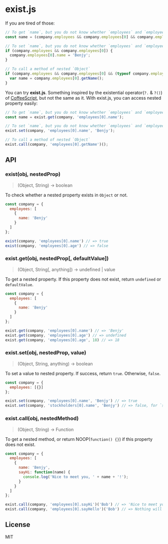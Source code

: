 # exist.js

If you are tired of those:

```js
// To get `name`, but you do not know whether `employees` and `employees[0]` exist or not
const name = (company.employees && company.employees[0] && company.employees[0].name);

// To set `name`, but you do not know whether `employees` and `employees[0]` exist or not
if (company.employees && company.employees[0]) {
  company.employees[0].name = 'Benjy';
}

// To call a method of nested `Object`
if (company.employees && company.employees[0] && (typeof company.employees[0].getName === 'function')) {
  var name = company.employees[0].getName();
}
```

You can try **exist.js**. Something inspired by the existential operator(`?.` & `?()`) of [CoffeeScript](http://coffeescript.org/), but not the same as it. With exist.js, you can access nested property easily:

```js
// To get `name`, but you do not know whether `employees` and `employees[0]` exist or not
const name = exist.get(company, 'employees[0].name');

// To set `name`, but you do not know whether `employees` and `employees[0]` exist or not
exist.set(company, 'employees[0].name', 'Benjy');

// To call a method of nested `Object`
exist.call(company, 'employees[0].getName')();
```


## API

### exist(obj, nestedProp)

> (Object, String) -> boolean

To check whether a nested property exists in `Object` or not.

```js
const company = {
  employees: [
    {
      name: 'Benjy'
    }
  ]
};

exist(company, 'employees[0].name') // => true
exist(company, 'employees[0].age') // => false
```


### exist.get(obj, nestedProp[, defaultValue])

> (Object, String[, anything]) -> undefined | value

To get a nested property. If this property does not exist, return `undefined` or `defaultValue`.

```js
const company = {
  employees: [
    {
      name: 'Benjy'
    }
  ]
};

exist.get(company, 'employees[0].name') // => 'Benjy'
exist.get(company, 'employees[0].age') // => undefined
exist.get(company, 'employees[0].age', 18) // => 18
```


### exist.set(obj, nestedProp, value)

> (Object, String, anything) -> boolean

To set a value to nested property. If success, return `true`. Otherwise, `false`.

```js
const company = {
  employees: [{}]
};

exist.set(company, 'employees[0].name', 'Benjy') // => true
exist.set(company, 'stockholders[0].name', 'Benjy') // => false, for `stockholders` does not exist
```


### exist.call(obj, nestedMethod)

> (Object, String) -> Function

To get a nested method, or return NOOP(`function() {}`) if this property does not exist.

```js
const company = {
  employees: [
    {
      name: 'Benjy',
      sayHi: function(name) {
        console.log('Nice to meet you, ' + name + '!');
      }
    }
  ]
};

exist.call(company, 'employees[0].sayHi')('Bob') // => 'Nice to meet you, Bob!'
exist.call(company, 'employees[0].sayHello')('Bob') // => Nothing will happen
```

## License

MIT
